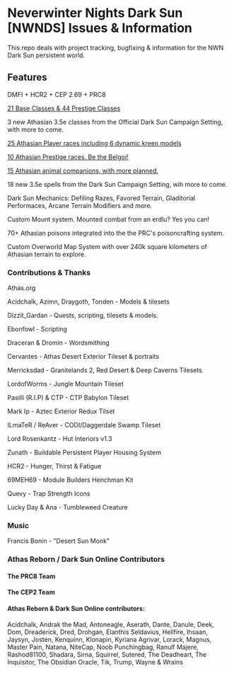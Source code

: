 # Neverwinter Nights Dark Sun [NWNDS] Issues & Information

This repo deals with project tracking, bugfixing & information for the NWN Dark Sun persistent world.

## Features

DMFI + HCR2 + CEP 2.69 + PRC8

[21 Base Classes & 44 Prestige Classes](https://github.com/Jaysyn904/NWNDS/wiki/NWN-Dark-Sun-Availible-Class-List)

3 new Athasian 3.5e classes from the Official Dark Sun Campaign Setting, with more to come.

[25 Athasian Player races including 6 dynamic kreen models](https://github.com/Jaysyn904/NWNDS/wiki/NWN-Dark-Sun-Available-Race-List#base-races)

[10 Athasian Prestige races.  Be the Belgoi!](https://github.com/Jaysyn904/NWNDS/wiki/NWN-Dark-Sun-Availible-Class-List#prestige-classes)

[15 Athasian animal companions, with more planned.](https://github.com/Jaysyn904/NWNDS/wiki/NWN-Dark-Sun-Available-Animal-Companions)

18 new 3.5e spells from the Dark Sun Campaign Setting, wih more to come.

Dark Sun Mechanics: Defiling Razes, Favored Terrain, Gladitorial Performaces, Arcane Terrain Modifiers and more.

Custom Mount system.  Mounted combat from an erdlu?  Yes you can!

70+ Athasian poisons integrated into the the PRC's poisoncrafting system.

Custom Overworld Map System with over 240k square kilometers of Athasian terrain to explore.

### Contributions & Thanks

Athas.org

Acidchalk, Azimn, Draygoth, Tonden - Models & tilesets

Dizzit_Gardan - Quests, scripting, tilesets & models.

Ebonfowl - Scripting

Draceran & Dromin - Wordsmithing

Cervantes - Athas Desert Exterior Tileset & portraits

Merricksdad - Granitelands 2, Red Desert & Deep Caverns Tilesets

LordofWorms - Jungle Mountain Tileset

Pasilli (R.I.P) & CTP - CTP Babylon Tileset

Mark Ip - Aztec Exterior Redux Tilset

ILmaTeR / ReAver - CODI/Daggerdale Swamp Tileset 

Lord Rosenkantz - Hut Interiors v1.3 

Zunath - Buildable Persistent Player Housing System

HCR2 - Hunger, Thirst & Fatigue

69MEH69 - Module Builders Henchman Kit

Quevy - Trap Strength Icons

Lucky Day & Ana - Tumbleweed Creature

### Music
Francis Bonin - "Desert Sun Monk"


### Athas Reborn / Dark Sun Online Contributors

#### The PRC8 Team

#### The CEP2 Team

#### Athas Reborn & Dark Sun Online contributors:
Acidchalk, Andrak the Mad, Antoneagle, Aserath, Dante, Danule, Deek, Dom, Dreaderick, Dred, Drohgan, Elanthis Seldavius, Hellfire, Ihsaan, Jaysyn, Josten, Kenquinn, Klonapin, Kyriana Agrivar, Lorack, Magnus, Master Pain, Natana, NiteCap, Noob Punchingbag, Ranulf Majere, Rashod81100, Shadara, Sirna, Squirrel, Sutered, The Deadheart, The Inquisitor, The Obsidian Oracle, Tik, Trump, Wayne & Wrains



